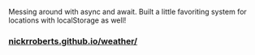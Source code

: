 Messing around with async and await. Built a little favoriting system for locations with localStorage as well!

### [nickrroberts.github.io/weather/](https://nickrroberts.github.io/weather/)